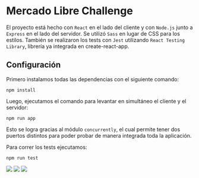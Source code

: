 # Mercado Libre Challenge

El proyecto está hecho con `React` en el lado del cliente y con `Node.js` junto a `Express` en el lado del servidor. Se utilizó `Sass` en lugar de CSS para los estilos. También se realizaron los tests con `Jest` utilizando `React Testing Library`, librería ya integrada en create-react-app.


## Configuración

Primero instalamos todas las dependencias con el siguiente comando:
``` 
npm install
```

Luego, ejecutamos el comando para levantar en simultáneo el cliente y el servidor:
```
npm run app
```

Esto se logra gracias al módulo `concurrently`, el cual permite tener dos puertos distintos para poder probar de manera integrada toda la aplicación.


Para correr los tests ejecutamos:
```
npm run test
```

<img src="https://user-images.githubusercontent.com/65865555/113358611-7f5b7680-931c-11eb-98a7-5297f2ac6625.png" >

<img src="https://user-images.githubusercontent.com/65865555/113358613-7ff40d00-931c-11eb-89da-eb68b9fbff59.png" >

<img src="https://user-images.githubusercontent.com/65865555/113358616-81253a00-931c-11eb-85a8-2694fc22969e.png" >
